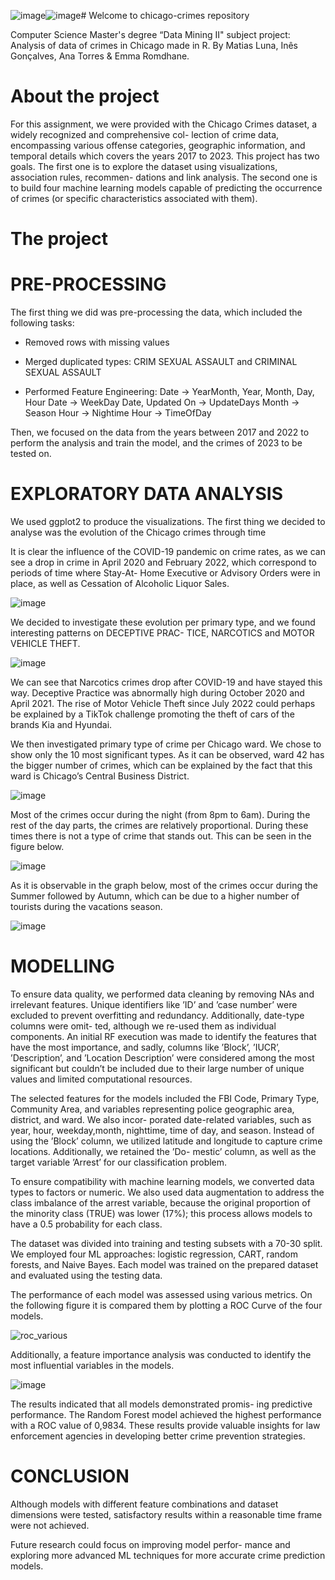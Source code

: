 ![image](https://github.com/matiasortizluna/chicago-crimes/assets/64530615/e26de271-308c-4196-a86b-721268456682)![image](https://github.com/matiasortizluna/chicago-crimes/assets/64530615/ba27b176-4efc-4d99-af60-92ece0f8420f)# Welcome to chicago-crimes repository

Computer Science Master's degree “Data Mining II" subject project: Analysis of data of crimes in Chicago made in R.
By Matias Luna, Inês Gonçalves, Ana Torres & Emma Romdhane.

# About the project
For this assignment, we were provided with the Chicago Crimes dataset, a widely recognized and comprehensive col- lection of crime data, encompassing various offense categories, geographic information, and temporal details which covers the years 2017 to 2023.
This project has two goals. The first one is to explore the dataset using visualizations, association rules, recommen- dations and link analysis. The second one is to build four machine learning models capable of predicting the occurrence of crimes (or specific characteristics associated with them).

# The project

# PRE-PROCESSING

The first thing we did was pre-processing the data, which included the following tasks:

- Removed rows with missing values

- Merged duplicated types: CRIM SEXUAL ASSAULT and CRIMINAL SEXUAL ASSAULT

- Performed Feature Engineering:
    Date -> YearMonth, Year, Month, Day, Hour
    Date -> WeekDay
    Date, Updated On -> UpdateDays
    Month -> Season
    Hour -> Nightime
    Hour -> TimeOfDay

Then, we focused on the data from the years between 2017 and 2022 to perform the analysis and train the model, and the crimes of 2023 to be tested on.

# EXPLORATORY DATA ANALYSIS

We used ggplot2 to produce the visualizations. The first thing we decided to analyse was the evolution of the Chicago crimes through time

It is clear the influence of the COVID-19 pandemic on crime rates, as we can see a drop in crime in April 2020 and February 2022, which correspond to periods of time where Stay-At- Home Executive or Advisory Orders were in place, as well as Cessation of Alcoholic Liquor Sales.

![image](https://github.com/matiasortizluna/chicago-crimes/assets/64530615/e1eb8b3e-a9e6-4299-b77c-de119cadad32)

We decided to investigate these evolution per primary type, and we found interesting patterns on DECEPTIVE PRAC- TICE, NARCOTICS and MOTOR VEHICLE THEFT.

![image](https://github.com/matiasortizluna/chicago-crimes/assets/64530615/ede68f61-8005-45d6-8513-7823bcbefdc6)

We can see that Narcotics crimes drop after COVID-19 and have stayed this way. Deceptive Practice was abnormally high during October 2020 and April 2021. The rise of Motor Vehicle Theft since July 2022 could perhaps be explained by a TikTok challenge promoting the theft of cars of the brands Kia and Hyundai.

We then investigated primary type of crime per Chicago ward. We chose to show only the 10 most significant types. As it can be observed, ward 42 has the bigger number of crimes, which can be explained by the fact that this ward is Chicago’s Central Business District.

![image](https://github.com/matiasortizluna/chicago-crimes/assets/64530615/7816a607-632b-4bef-9350-d782924955f4)

Most of the crimes occur during the night (from 8pm to 6am). During the rest of the day parts, the crimes are relatively proportional. During these times there is not a type of crime that stands out. This can be seen in the figure below.

![image](https://github.com/matiasortizluna/chicago-crimes/assets/64530615/a225710f-7a06-4590-b5ab-cc8a02af47b8)

As it is observable in the graph below, most of the crimes occur during the Summer followed by Autumn, which can be due to a higher number of tourists during the vacations season.

![image](https://github.com/matiasortizluna/chicago-crimes/assets/64530615/98ac552d-66d6-4a92-861b-a76e5aead3dd)

# MODELLING

To ensure data quality, we performed data cleaning by removing NAs and irrelevant features. Unique identifiers like ’ID’ and ’case number’ were excluded to prevent overfitting and redundancy. Additionally, date-type columns were omit- ted, although we re-used them as individual components. An initial RF execution was made to identify the features that have the most importance, and sadly, columns like ’Block’, ’IUCR’, ’Description’, and ’Location Description’ were considered among the most significant but couldn’t be included due to their large number of unique values and limited computational resources.

The selected features for the models included the FBI Code, Primary Type, Community Area, and variables representing police geographic area, district, and ward. We also incor- porated date-related variables, such as year, hour, weekday,month, nighttime, time of day, and season. Instead of using the ’Block’ column, we utilized latitude and longitude to capture crime locations. Additionally, we retained the ’Do- mestic’ column, as well as the target variable ’Arrest’ for our classification problem.

To ensure compatibility with machine learning models, we converted data types to factors or numeric. We also used data augmentation to address the class imbalance of the arrest variable, because the original proportion of the minority class (TRUE) was lower (17%); this process allows models to have a 0.5 probability for each class.

The dataset was divided into training and testing subsets with a 70-30 split. We employed four ML approaches: logistic regression, CART, random forests, and Naive Bayes. Each model was trained on the prepared dataset and evaluated using the testing data.

The performance of each model was assessed using various metrics. On the following figure it is compared them by plotting a ROC Curve of the four models.

![roc_various](https://github.com/matiasortizluna/chicago-crimes/assets/64530615/aff6810f-506b-471a-a573-f4e6bcc3abd5)

Additionally, a feature importance analysis was conducted to identify the most influential variables in the models.

![image](https://github.com/matiasortizluna/chicago-crimes/assets/64530615/87be8788-4969-4a6a-b2d3-497a427fa9b3)

The results indicated that all models demonstrated promis- ing predictive performance. The Random Forest model achieved the highest performance with a ROC value of 0,9834. These results provide valuable insights for law enforcement agencies in developing better crime prevention strategies.

# CONCLUSION

Although models with different feature combinations and dataset dimensions were tested, satisfactory results within a reasonable time frame were not achieved.

Future research could focus on improving model perfor- mance and exploring more advanced ML techniques for more accurate crime prediction models.
















